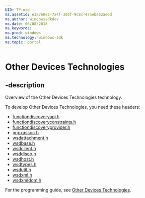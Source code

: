```yaml
---
UID: TP:ncd
ms.assetid: e1a7e0e3-7a4f-305f-9c8c-47beba62ae6d
ms.author: windowssdkdev
ms.date: 06/08/2018
ms.keywords: 
ms.prod: windows
ms.technology: windows-sdk
ms.topic: portal
---
```


# Other Devices Technologies

## -description

Overview of the Other Devices Technologies technology.

To develop Other Devices Technologies, you need these headers:

 * [functiondiscoveryapi.h](../functiondiscoveryapi/index.md)
 * [functiondiscoveryconstraints.h](../functiondiscoveryconstraints/index.md)
 * [functiondiscoveryprovider.h](../functiondiscoveryprovider/index.md)
 * [pnpxassoc.h](../pnpxassoc/index.md)
 * [wsdattachment.h](../wsdattachment/index.md)
 * [wsdbase.h](../wsdbase/index.md)
 * [wsdclient.h](../wsdclient/index.md)
 * [wsddisco.h](../wsddisco/index.md)
 * [wsdhost.h](../wsdhost/index.md)
 * [wsdtypes.h](../wsdtypes/index.md)
 * [wsdutil.h](../wsdutil/index.md)
 * [wsdxml.h](../wsdxml/index.md)
 * [wsdxmldom.h](../wsdxmldom/index.md)

For the programming guide, see [Other Devices Technologies](/windows/desktop/ncd).
